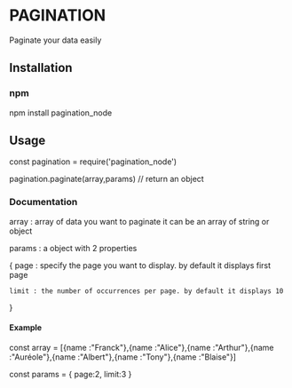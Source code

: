 # PAGINATION

Paginate your data easily

## Installation

### npm 

npm install pagination_node

## Usage 

const pagination = require('pagination_node')

pagination.paginate(array,params) // return an object

### Documentation

array : array of data you want to paginate
        it can be an array of string or object

params : a object with 2 properties 

{
    page : specify the page you want to display. by default it displays first page

    limit : the number of occurrences per page. by default it displays 10
}

#### Example

const array = [{name :"Franck"},{name :"Alice"},{name :"Arthur"},{name :"Auréole"},{name :"Albert"},{name :"Tony"},{name :"Blaise"}]

const params = {
    page:2,
    limit:3
}